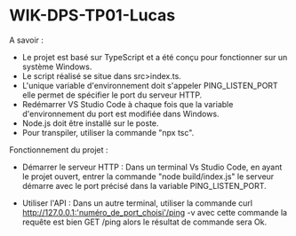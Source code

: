 # WIK-DPS-TP01-Lucas

 A savoir :
- Le projet est basé sur TypeScript et a été conçu pour fonctionner sur un système Windows. 
- Le script réalisé se situe dans src>index.ts.
- L'unique variable d'environnement doit s'appeler PING_LISTEN_PORT elle permet de spécifier le port du serveur HTTP.
- Redémarrer VS Studio Code à chaque fois que la variable d'environnement du port est modifiée dans Windows.
- Node.js doit être installé sur le poste.
- Pour transpiler, utiliser la commande "npx tsc".
    
Fonctionnement du projet :

- Démarrer le serveur HTTP :
      Dans un terminal Vs Studio Code, en ayant le projet ouvert, entrer la commande "node build/index.js" le serveur démarre avec le port précisé dans la variable         PING_LISTEN_PORT.
    
- Utiliser l'API : 
      Dans un autre terminal, utiliser la commande curl http://127.0.0.1:'numéro_de_port_choisi'/ping -v avec cette commande la requête est bien GET /ping alors le         résultat de commande sera Ok.
